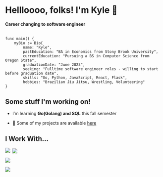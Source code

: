 # Hellloooo, folks! I'm Kyle 👋

#### Career changing to software engineer
```Golang

func main() {
    myBio := Bio{
        name: "Kyle",
        pastEducation: "BA in Economics from Stony Brook University",
        currentEducation: "Pursuing a BS in Computer Science from Oregon State",
        graduationDate: "June 2023",
        seeking: "Fulltime software engineer roles - willing to start before graduation date",
        skills: "Go, Python, JavaScript, React, Flask",
        hobbies: "Brazilian Jiu Jitsu, Wrestling, Volunteering"
}
```


## Some stuff I'm working on!

-  I’m learning **Go(Golang) and SQL** this fall semester

- 📝 Some of my projects are available [here](https://github.com/folkfrek?tab=repositories)

## I Work With...


<p><img align="left" src="https://github-readme-stats.vercel.app/api/top-langs?username=folkfrek&show_icons=true&locale=en&layout=compact"/></p>

<p>&nbsp;<img align="center" src="https://github-readme-stats.vercel.app/api?username=folkfrek&show_icons=true&locale=en"  /></p>

<p><img align="center" src="https://github-readme-streak-stats.herokuapp.com/?user=folkfrek&" /></p>

<p align="left"> <a href="https://github.com/ryo-ma/github-profile-trophy"><img src="https://github-profile-trophy.vercel.app/?username=folkfrek" /></a> </p>

<!--
**folkfrek/folkfrek** is a ✨ _special_ ✨ repository because its `README.md` (this file) appears on your GitHub profile.

Here are some ideas to get you started:

- 🔭 I’m currently working on ...
- 🌱 I’m currently learning ...
- 👯 I’m looking to collaborate on ...
- 🤔 I’m looking for help with ...
- 💬 Ask me about ...
- 📫 How to reach me: ...
- 😄 Pronouns: ...
- ⚡ Fun fact: ...
-->
